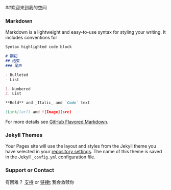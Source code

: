 ##欢迎来到我的空间



### Markdown

Markdown is a lightweight and easy-to-use syntax for styling your writing. It includes conventions for

```markdown
Syntax highlighted code block

# 期初
## 结束
### 尾声

- Bulleted
- List

1. Numbered
2. List

**Bold** and _Italic_ and `Code` text

[Link](url) and ![Image](src)
```

For more details see [GitHub Flavored Markdown](https://guides.github.com/features/mastering-markdown/).

### Jekyll Themes

Your Pages site will use the layout and styles from the Jekyll theme you have selected in your [repository settings](https://github.com/rs-v/rs-v.github.io/settings). The name of this theme is saved in the Jekyll `_config.yml` configuration file.

### Support or Contact

有困难？ [支持](https://help.github.com/categories/github-pages-basics/) or [链接t](https://github.com/contact) 我会救赎你
